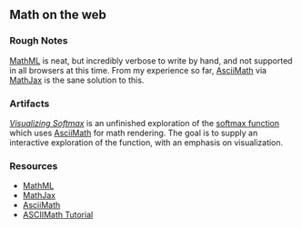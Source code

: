 ## Math on the web

### Rough Notes

[MathML][] is neat, but incredibly verbose to write by hand, and not supported in all browsers at this time. From my experience so far, [AsciiMath][] via [MathJax][] is the sane solution to this.

### Artifacts

_[Visualizing Softmax][]_ is an unfinished exploration of the [softmax function][] which uses [AsciiMath][] for math rendering. The goal is to supply an interactive exploration of the function, with an emphasis on visualization.


[Visualizing Softmax]:	softmax.html
[Softmax function]:	https://en.wikipedia.org/wiki/Softmax_function


### Resources

* [MathML][]
* [MathJax][]
* [AsciiMath][]
* [ASCIIMath Tutorial][]


[MathML]:	https://www.w3.org/Math/
[MathJax]:	https://www.mathjax.org
[AsciiMath]:	http://asciimath.org
[ASCIIMath Tutorial]:	http://www.wjagray.co.uk/maths/ASCIIMathTutorial.html
